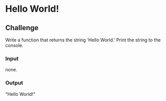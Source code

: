 # Hello World!

## Challenge

Write a function that returns the string 'Hello World.' Print the string to the console.

### Input

none.

### Output

"Hello World!"

